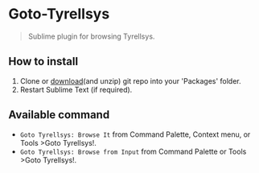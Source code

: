 # Goto-Tyrellsys
> Sublime plugin for browsing Tyrellsys.

## How to install

1. Clone or [download](https://github.com/KazuoYanagimoto/Goto-Tyrellsys/archive/master.zip)(and unzip) git repo into your 'Packages' folder.
2. Restart Sublime Text (if required).

## Available command

* `Goto Tyrellsys: Browse It` from Command Palette, Context menu, or Tools >Goto Tyrellsys!.
* `Goto Tyrellsys: Browse from Input` from Command Palette or Tools >Goto Tyrellsys!.
